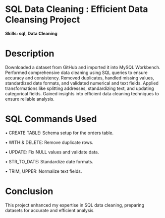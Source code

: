 # SQL Data Cleaning : Efficient Data Cleansing Project

**Skills: sql, Data Cleaning** 

# Description
Downloaded a dataset from GitHub and imported it into MySQL Workbench.
Performed comprehensive data cleaning using SQL queries to ensure accuracy and consistency.
Removed duplicates, handled missing values, standardized date formats, and validated numerical and text fields.
Applied transformations like splitting addresses, standardizing text, and updating categorical fields.
Gained insights into efficient data cleaning techniques to ensure reliable analysis.
# SQL Commands Used
• CREATE TABLE: Schema setup for the orders table.

• WITH & DELETE: Remove duplicate rows.


• UPDATE: Fix NULL values and validate data.

• STR_TO_DATE: Standardize date formats.

• TRIM, UPPER: Normalize text fields.

# Conclusion
This project enhanced my expertise in SQL data cleaning, preparing datasets for accurate and efficient analysis.
